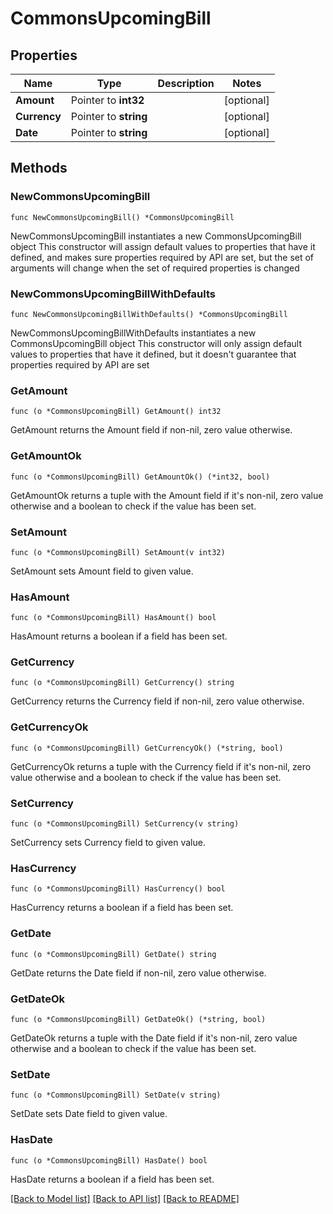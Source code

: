 # CommonsUpcomingBill

## Properties

Name | Type | Description | Notes
------------ | ------------- | ------------- | -------------
**Amount** | Pointer to **int32** |  | [optional] 
**Currency** | Pointer to **string** |  | [optional] 
**Date** | Pointer to **string** |  | [optional] 

## Methods

### NewCommonsUpcomingBill

`func NewCommonsUpcomingBill() *CommonsUpcomingBill`

NewCommonsUpcomingBill instantiates a new CommonsUpcomingBill object
This constructor will assign default values to properties that have it defined,
and makes sure properties required by API are set, but the set of arguments
will change when the set of required properties is changed

### NewCommonsUpcomingBillWithDefaults

`func NewCommonsUpcomingBillWithDefaults() *CommonsUpcomingBill`

NewCommonsUpcomingBillWithDefaults instantiates a new CommonsUpcomingBill object
This constructor will only assign default values to properties that have it defined,
but it doesn't guarantee that properties required by API are set

### GetAmount

`func (o *CommonsUpcomingBill) GetAmount() int32`

GetAmount returns the Amount field if non-nil, zero value otherwise.

### GetAmountOk

`func (o *CommonsUpcomingBill) GetAmountOk() (*int32, bool)`

GetAmountOk returns a tuple with the Amount field if it's non-nil, zero value otherwise
and a boolean to check if the value has been set.

### SetAmount

`func (o *CommonsUpcomingBill) SetAmount(v int32)`

SetAmount sets Amount field to given value.

### HasAmount

`func (o *CommonsUpcomingBill) HasAmount() bool`

HasAmount returns a boolean if a field has been set.

### GetCurrency

`func (o *CommonsUpcomingBill) GetCurrency() string`

GetCurrency returns the Currency field if non-nil, zero value otherwise.

### GetCurrencyOk

`func (o *CommonsUpcomingBill) GetCurrencyOk() (*string, bool)`

GetCurrencyOk returns a tuple with the Currency field if it's non-nil, zero value otherwise
and a boolean to check if the value has been set.

### SetCurrency

`func (o *CommonsUpcomingBill) SetCurrency(v string)`

SetCurrency sets Currency field to given value.

### HasCurrency

`func (o *CommonsUpcomingBill) HasCurrency() bool`

HasCurrency returns a boolean if a field has been set.

### GetDate

`func (o *CommonsUpcomingBill) GetDate() string`

GetDate returns the Date field if non-nil, zero value otherwise.

### GetDateOk

`func (o *CommonsUpcomingBill) GetDateOk() (*string, bool)`

GetDateOk returns a tuple with the Date field if it's non-nil, zero value otherwise
and a boolean to check if the value has been set.

### SetDate

`func (o *CommonsUpcomingBill) SetDate(v string)`

SetDate sets Date field to given value.

### HasDate

`func (o *CommonsUpcomingBill) HasDate() bool`

HasDate returns a boolean if a field has been set.


[[Back to Model list]](../README.md#documentation-for-models) [[Back to API list]](../README.md#documentation-for-api-endpoints) [[Back to README]](../README.md)


